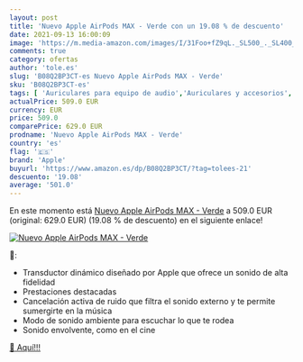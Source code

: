 ```yaml
---
layout: post
title: 'Nuevo Apple AirPods MAX - Verde con un 19.08 % de descuento'
date: 2021-09-13 16:00:09
image: 'https://m.media-amazon.com/images/I/31Foo+fZ9qL._SL500_._SL400_.jpg'
comments: true
category: ofertas
author: 'tole.es'
slug: 'B08Q2BP3CT-es Nuevo Apple AirPods MAX - Verde'
sku: 'B08Q2BP3CT-es'
tags: [ 'Auriculares para equipo de audio','Auriculares y accesorios','Electrónica','apple', ]
actualPrice: 509.0 EUR
currency: EUR
price: 509.0
comparePrice: 629.0 EUR
prodname: 'Nuevo Apple AirPods MAX - Verde'
country: 'es'
flag: '🇪🇸'
brand: 'Apple'
buyurl: 'https://www.amazon.es/dp/B08Q2BP3CT/?tag=tolees-21'
descuento: '19.08'
average: '501.0'
---
```


En este momento está [Nuevo Apple AirPods MAX - Verde](https://www.amazon.es/dp/B08Q2BP3CT/?tag=tolees-21) a 509.0 EUR (original: 629.0 EUR) (19.08 %  de descuento) en el siguiente enlace!

[![Nuevo Apple AirPods MAX - Verde](https://m.media-amazon.com/images/I/31Foo+fZ9qL._SL500_._SL400_.jpg)](https://www.amazon.es/dp/B08Q2BP3CT/?tag=tolees-21)

🔎:

- Transductor dinámico diseñado por Apple que ofrece un sonido de alta fidelidad
- Prestaciones destacadas
- Cancelación activa de ruido que filtra el sonido externo y te permite sumergirte en la música
- Modo de sonido ambiente para escuchar lo que te rodea
- Sonido envolvente, como en el cine

[🛒 Aquí!!!](https://www.amazon.es/dp/B08Q2BP3CT/?tag=tolees-21)
